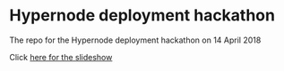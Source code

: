 # Hypernode deployment hackathon

The repo for the Hypernode deployment hackathon on 14 April 2018

Click [here for the slideshow](https://nbviewer.jupyter.org/format/slides/github/Hypernode/hypernode-deployment-hackathon/blob/master/hypernode_deployment_hackathon/slides/presentation.ipynb)


